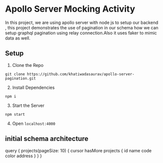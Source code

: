 # Apollo Server Mocking Activity

In this project, we are using apollo server with node js to setup our backend , this project demonstrates the use of pagination in our schema how we can setup graphql pagination using relay connection.Also it uses faker to mimic data as well.

## Setup

1. Clone the Repo

```
git clone https://github.com/khatiwadasaurav/apollo-server-pagination.git
```

2. Install Dependencies

```
npm i
```

3. Start the Server

```
npm start
```

4. Open `localhost:4000`


## initial schema architecture

query {
  projects(pageSize: 10) {
    cursor
    hasMore
    projects {
      id
      name
      code
      color
      address
    }
  }
}
